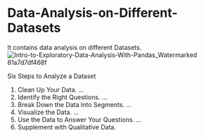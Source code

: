 # Data-Analysis-on-Different-Datasets
It contains data analysis on different Datasets.
![Intro-to-Exploratory-Data-Analysis-With-Pandas_Watermarked 81a7d7df468f](https://user-images.githubusercontent.com/52822987/138603957-850d3788-d70a-4e6f-a7ef-5e225b69121a.jpg)

Six Steps to Analyze a Dataset
   1. Clean Up Your Data. ...
   2. Identify the Right Questions. ...
   3. Break Down the Data Into Segments. ...
   4. Visualize the Data. ...
   5. Use the Data to Answer Your Questions. ...
   6. Supplement with Qualitative Data.
